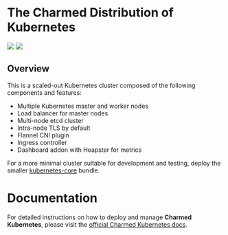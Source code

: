 # The Charmed Distribution of Kubernetes

![](https://img.shields.io/badge/kubernetes-1.19-brightgreen.svg) ![](https://img.shields.io/badge/juju-2.0+-brightgreen.svg)

## Overview

This is a scaled-out Kubernetes cluster composed of the following components and features:

- Multiple Kubernetes master and worker nodes
- Load balancer for master nodes
- Multi-node etcd cluster
- Intra-node TLS by default
- Flannel CNI plugin
- Ingress controller
- Dashboard addon with Heapster for metrics

For a more minimal cluster suitable for development and testing, deploy the smaller
[kubernetes-core](https://jujucharms.com/kubernetes-core) bundle.

# Documentation

For detailed instructions on how to deploy and manage **Charmed Kubernetes**, please visit the 
[official Charmed Kubernetes docs](https://www.ubuntu.com/kubernetes/docs/).

